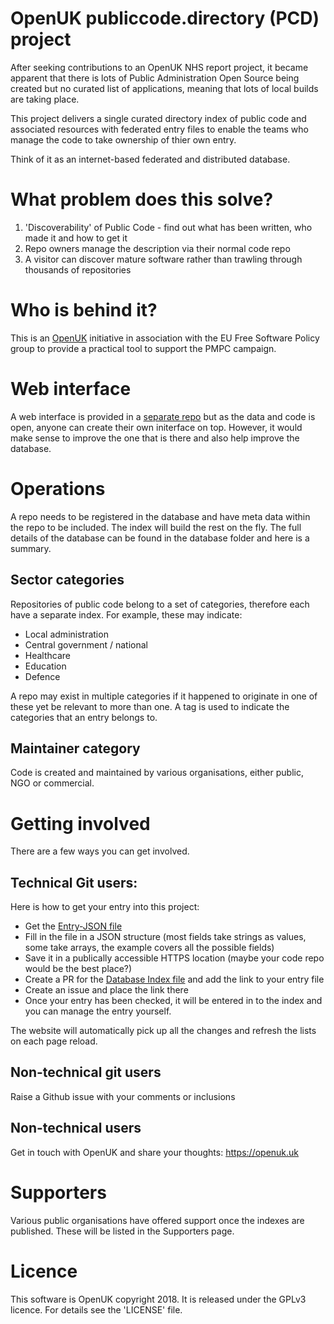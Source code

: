 # OpenUK publiccode.directory (PCD) project

After seeking contributions to an OpenUK NHS report project, it became apparent that there is lots of Public Administration Open Source being created but no curated list of applications, meaning that lots of local builds are taking place.

This project delivers a single curated directory index of public code and associated resources with federated entry files to enable the teams who manage the code to take ownership of thier own entry.

Think of it as an internet-based federated and distributed database.

# What problem does this solve?

1. 'Discoverability' of Public Code - find out what has been written, who made it and how to get it
2. Repo owners manage the description via their normal code repo
3. A visitor can discover mature software rather than trawling through thousands of repositories

# Who is behind it?

This is an [OpenUK](https://openuk.uk) initiative in association with the EU Free Software Policy group to provide a practical tool to support the PMPC campaign.

# Web interface

A web interface is provided in a [separate repo](https://github.com/OpenUK/publiccode.directory-web-interface) but as the data and code is open, anyone can create their own initerface on top. However, it would make sense to improve the one that is there and also help improve the database.

# Operations

A repo needs to be registered in the database and have meta data within the repo to be included. The index will build the rest on the fly.
The full details of the database can be found in the database folder and here is a summary.

## Sector categories

Repositories of public code belong to a set of categories, therefore each have a separate index. For example, these may indicate:

- Local administration
- Central government / national
- Healthcare
- Education
- Defence

A repo may exist in multiple categories if it happened to originate in one of these yet be relevant to more than one.
A tag is used to indicate the categories that an entry belongs to.

## Maintainer category

Code is created and maintained by various organisations, either public, NGO or commercial.

# Getting involved

There are a few ways you can get involved.

## Technical Git users:

Here is how to get your entry into this project:

- Get the [Entry-JSON file](https://github.com/OpenUK/publiccode.directory/blob/master/entry-files/entry.json)
- Fill in the file in a JSON structure (most fields take strings as values, some take arrays, the example covers all the possible fields)
- Save it in a publically accessible HTTPS location (maybe your code repo would be the best place?)
- Create a PR for the [Database Index file](https://github.com/OpenUK/publiccode.directory/blob/master/database/database.index.json) and add the link to your entry file
- Create an issue and place the link there
- Once your entry has been checked, it will be entered in to the index and you can manage the entry yourself.

The website will automatically pick up all the changes and refresh the lists on each page reload.

## Non-technical git users

Raise a Github issue with your comments or inclusions

## Non-technical users

Get in touch with OpenUK and share your thoughts: https://openuk.uk

# Supporters

Various public organisations have offered support once the indexes are published. These will be listed in the Supporters page.

# Licence

This software is OpenUK copyright 2018. It is released under the GPLv3 licence. For details see the 'LICENSE' file.

